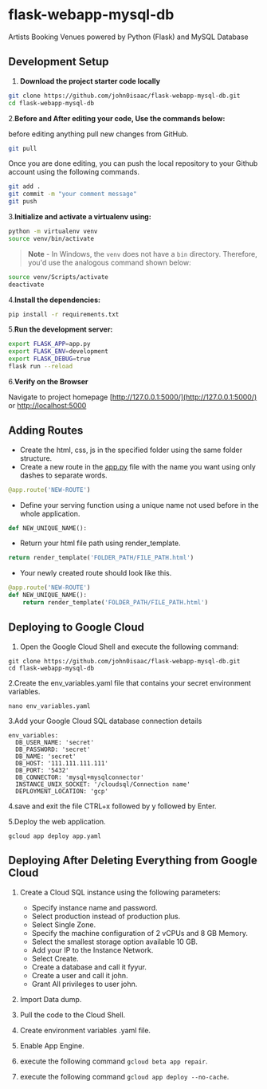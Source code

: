# flask-webapp-mysql-db

Artists Booking Venues powered by Python (Flask) and MySQL Database

## Development Setup

1. **Download the project starter code locally**

  ```bash
  git clone https://github.com/john0isaac/flask-webapp-mysql-db.git
  cd flask-webapp-mysql-db
  ```

2.**Before and After editing your code, Use the commands below:**

before editing anything pull new changes from GitHub.

```bash
git pull
```

Once you are done editing, you can push the local repository to your Github account using the following commands.

```bash
git add .
git commit -m "your comment message"
git push
```

3.**Initialize and activate a virtualenv using:**

```bash
python -m virtualenv venv
source venv/bin/activate
```

>**Note** - In Windows, the `venv` does not have a `bin` directory. Therefore, you'd use the analogous command shown below:

```bash
source venv/Scripts/activate
deactivate
```

4.**Install the dependencies:**

```bash
pip install -r requirements.txt
```

5.**Run the development server:**

```bash
export FLASK_APP=app.py
export FLASK_ENV=development
export FLASK_DEBUG=true
flask run --reload
```

6.**Verify on the Browser**

Navigate to project homepage [http://127.0.0.1:5000/](http://127.0.0.1:5000/) or [http://localhost:5000](http://localhost:5000)

## Adding Routes

- Create the html, css, js in the specified folder using the same folder structure.
- Create a new route in the [app.py](./app.py) file with the name you want using only dashes to separate words.

```PYTHON
@app.route('NEW-ROUTE')
```

- Define your serving function using a unique name not used before in the whole application.

```PYTHON
def NEW_UNIQUE_NAME():
```

- Return your html file path using render_template.

```PYTHON
return render_template('FOLDER_PATH/FILE_PATH.html')
```

- Your newly created route should look like this.

```PYTHON
@app.route('NEW-ROUTE')
def NEW_UNIQUE_NAME():
    return render_template('FOLDER_PATH/FILE_PATH.html')
```

## Deploying to Google Cloud

1. Open the Google Cloud Shell and execute the following command:

  ```shell
  git clone https://github.com/john0isaac/flask-webapp-mysql-db.git
  cd flask-webapp-mysql-db
  ```

2.Create the env_variables.yaml file that contains your secret environment variables.

  ```shell
  nano env_variables.yaml
  ```

3.Add your Google Cloud SQL database connection details

```shell
env_variables:
  DB_USER_NAME: 'secret'
  DB_PASSWORD: 'secret'
  DB_NAME: 'secret'
  DB_HOST: '111.111.111.111'
  DB_PORT: '5432'
  DB_CONNECTOR: 'mysql+mysqlconnector'
  INSTANCE_UNIX_SOCKET: '/cloudsql/Connection name'
  DEPLOYMENT_LOCATION: 'gcp'
```

4.save and exit the file CTRL+x followed by y followed by Enter.

5.Deploy the web application.

  ```shell
  gcloud app deploy app.yaml
  ```

## Deploying After Deleting Everything from Google Cloud

1. Create a Cloud SQL instance using the following parameters:
    - Specify instance name and password.
    - Select production instead of production plus.
    - Select Single Zone.
    - Specify the machine configuration of 2 vCPUs and 8 GB Memory.
    - Select the smallest storage option available 10 GB.
    - Add your IP to the Instance Network.
    - Select Create.
    - Create a database and call it fyyur.
    - Create a user and call it john.
    - Grant All privileges to user john.

2. Import Data dump.
3. Pull the code to the Cloud Shell.
4. Create environment variables .yaml file.
5. Enable App Engine.
6. execute the following command `gcloud beta app repair`.
7. execute the following command `gcloud app deploy --no-cache`.
